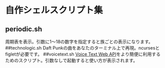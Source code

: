 # 自作シェルスクリプト集
## periodic.sh
周期表を表示。引数に1～18の数字を指定すると族ごとの表示になります。
##technologic.sh
Daft Punkの曲をあなたのターミナル上で再現。ncursesとfigletが必要です。
##voicetext.sh
[Voice Text Web API](https://cloud.voicetext.jp/webapi)をより簡便に利用するためのスクリプト。引数なしで起動すると使い方が表示されます。
